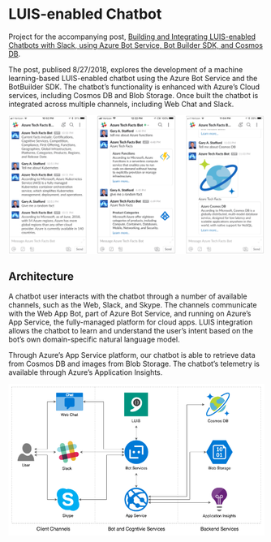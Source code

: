 # LUIS-enabled Chatbot

Project for the accompanying post, [Building and Integrating LUIS-enabled Chatbots with Slack, using Azure Bot Service, Bot Builder SDK, and Cosmos DB](https://programmaticponderings.com/).

The post, publised 8/27/2018, explores the development of a machine learning-based LUIS-enabled chatbot using the Azure Bot Service and the BotBuilder SDK. The chatbot’s functionality is enhanced with Azure’s Cloud services, including Cosmos DB and Blob Storage. Once built the chatbot is integrated across multiple channels, including Web Chat and Slack.

![Slack App](./pics/mobile-skype.png)

## Architecture

A chatbot user interacts with the chatbot through a number of available channels, such as the Web, Slack, and Skype. The channels communicate with the Web App Bot, part of Azure Bot Service, and running on Azure’s App Service, the fully-managed platform for cloud apps. LUIS integration allows the chatbot to learn and understand the user’s intent based on the bot’s own domain-specific natural language model.

Through Azure’s App Service platform, our chatbot is able to retrieve data from Cosmos DB and images from Blob Storage. The chatbot’s telemetry is available through Azure’s Application Insights.

![Chatbot Architecture](./pics/azure-chatbot-diagram.png)
